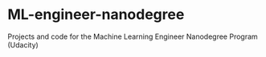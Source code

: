 # ML-engineer-nanodegree
Projects and code for the Machine Learning Engineer Nanodegree Program (Udacity)
